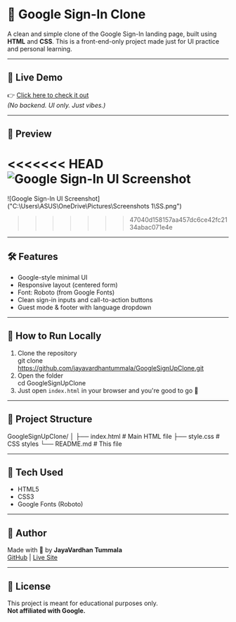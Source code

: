 # 🔐 Google Sign-In Clone

A clean and simple clone of the Google Sign-In landing page, built using **HTML** and **CSS**. This is a front-end-only project made just for UI practice and personal learning.

---

## 🔗 Live Demo

👉 [Click here to check it out](https://jayavardhantummala.github.io/GoogleSignUpClone/)  
*(No backend. UI only. Just vibes.)*

---

## 📸 Preview

<<<<<<< HEAD
![Google Sign-In UI Screenshot](![Preview](SS.png))
=======
![Google Sign-In UI Screenshot]("C:\Users\ASUS\OneDrive\Pictures\Screenshots 1\SS.png")
>>>>>>> 47040d158157aa457dc6ce42fc2134abac071e4e


---

## 🛠️ Features

- Google-style minimal UI
- Responsive layout (centered form)
- Font: Roboto (from Google Fonts)
- Clean sign-in inputs and call-to-action buttons
- Guest mode & footer with language dropdown

---

## 🚀 How to Run Locally

1. Clone the repository  
git clone https://github.com/jayavardhantummala/GoogleSignUpClone.git
2. Open the folder  
cd GoogleSignUpClone
3. Just open `index.html` in your browser and you're good to go 🎯

---

## 📁 Project Structure
GoogleSignUpClone/
│
├── index.html # Main HTML file
├── style.css # CSS styles
└── README.md # This file


---

## 🧰 Tech Used

- HTML5  
- CSS3  
- Google Fonts (Roboto)

---

## 🙌 Author

Made with 💙 by **JayaVardhan Tummala**  
[GitHub](https://github.com/jayavardhantummala) | [Live Site](https://jayavardhantummala.github.io/GoogleSignUpClone/)

---

## 📄 License

This project is meant for educational purposes only.  
**Not affiliated with Google.**
